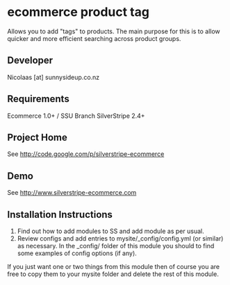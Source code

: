 
ecommerce product tag
================================================================================

Allows you to add "tags" to products.  The main
purpose for this is to allow quicker and more
efficient searching across product groups.

Developer
-----------------------------------------------
Nicolaas [at] sunnysideup.co.nz

Requirements
-----------------------------------------------
Ecommerce 1.0+ / SSU Branch
SilverStripe 2.4+

Project Home
-----------------------------------------------
See http://code.google.com/p/silverstripe-ecommerce

Demo
-----------------------------------------------
See http://www.silverstripe-ecommerce.com

Installation Instructions
-----------------------------------------------
1. Find out how to add modules to SS and add module as per usual.
2. Review configs and add entries to mysite/_config/config.yml
(or similar) as necessary.
In the _config/ folder of this module
you should to find some examples of config options (if any).

If you just want one or two things from this module
then of course you are free to copy them to your
mysite folder and delete the rest of this module.



